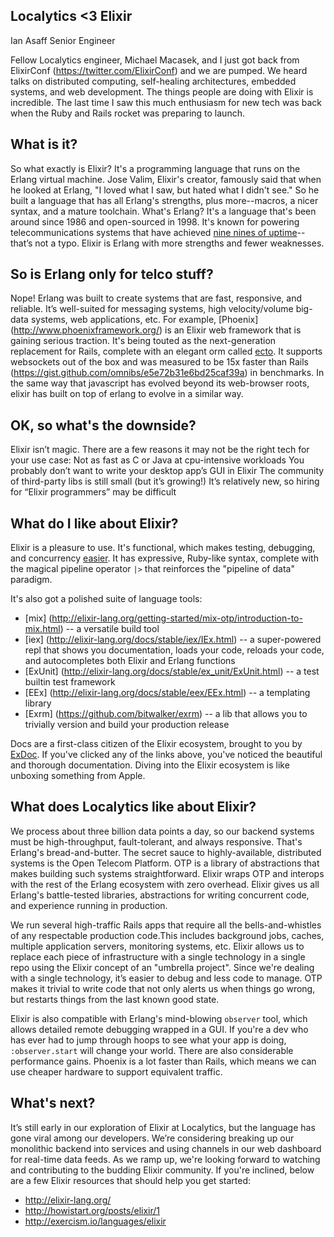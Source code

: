 ## Localytics <3 Elixir

Ian Asaff
Senior Engineer

Fellow Localytics engineer, Michael Macasek, and I just got back from ElixirConf (https://twitter.com/ElixirConf) and we are pumped. We heard talks on distributed computing, self-healing architectures, embedded systems, and web development. The things people are doing with Elixir is incredible. The last time I saw this much enthusiasm for new tech was back when the Ruby and Rails rocket was preparing to launch.

## What is it?

So what exactly is Elixir? It's a programming language that runs on the Erlang virtual machine. Jose Valim, Elixir's creator, famously said that when he looked at Erlang, "I loved what I saw, but hated what I didn't see." So he built a language that has all Erlang's strengths, plus more--macros, a nicer syntax, and a mature toolchain. What's Erlang? It's a language that's been around since 1986 and open-sourced in 1998. It's known for powering telecommunications systems that have achieved [nine nines of uptime](https://pragprog.com/articles/erlang)--that’s not a typo. Elixir is Erlang with more strengths and fewer weaknesses.

## So is Erlang only for telco stuff?

Nope! Erlang was built to create systems that are fast, responsive, and reliable. It’s well-suited for messaging systems, high velocity/volume big-data systems, web applications, etc. For example, [Phoenix] (http://www.phoenixframework.org/) is an Elixir web framework that is gaining serious traction. It's being touted as the next-generation replacement for Rails, complete with an elegant orm called [ecto](https://github.com/elixir-lang/ecto). It supports websockets out of the box and was measured to be 15x faster than Rails (https://gist.github.com/omnibs/e5e72b31e6bd25caf39a) in benchmarks. In the same way that javascript has evolved beyond its web-browser roots, elixir has built on top of erlang to evolve in a similar way.

## OK, so what's the downside?

Elixir isn’t magic. There are a few reasons it may not be the right tech for your use case:
Not as fast as C or Java at cpu-intensive workloads
You probably don’t want to write your desktop app’s GUI in Elixir
The community of third-party libs is still small (but it’s growing!)
It’s relatively new, so hiring for “Elixir programmers” may be difficult

## What do I like about Elixir?

Elixir is a pleasure to use. It's functional, which makes testing, debugging, and concurrency [easier](http://www.defmacro.org/ramblings/fp.html). It has expressive, Ruby-like syntax, complete with the magical pipeline operator `|>` that reinforces the "pipeline of data" paradigm. 

It's also got a polished suite of language tools:

 * [mix] (http://elixir-lang.org/getting-started/mix-otp/introduction-to-mix.html) -- a versatile build tool
 * [iex] (http://elixir-lang.org/docs/stable/iex/IEx.html) -- a super-powered repl that shows you documentation, loads your code, reloads your code, and autocompletes both Elixir and Erlang functions
 * [ExUnit] (http://elixir-lang.org/docs/stable/ex_unit/ExUnit.html) -- a test builtin test framework
 * [EEx] (http://elixir-lang.org/docs/stable/eex/EEx.html) -- a templating library
 * [Exrm] (https://github.com/bitwalker/exrm) -- a lib that allows you to trivially version and build your production release

Docs are a first-class citizen of the Elixir ecosystem, brought to you by [ExDoc](https://github.com/elixir-lang/ex_doc). If you've clicked any of the links above, you've noticed the beautiful and thorough documentation. Diving into the Elixir ecosystem is like unboxing something from Apple.

## What does Localytics like about Elixir?

We process about three billion data points a day, so our backend systems must be high-throughput, fault-tolerant, and always responsive. That's Erlang's bread-and-butter. The secret sauce to highly-available, distributed systems is the Open Telecom Platform. OTP is a library of abstractions that makes building such systems straightforward. Elixir wraps OTP and interops with the rest of the Erlang ecosystem with zero overhead. Elixir gives us all Erlang's battle-tested libraries, abstractions for writing concurrent code, and experience running in production.

We run several high-traffic Rails apps that require all the bells-and-whistles of any respectable production code.This includes background jobs, caches, multiple application servers, monitoring systems, etc. Elixir allows us to replace each piece of infrastructure with a single technology in a single repo using the Elixir concept of an "umbrella project". Since we're dealing with a single technology, it’s easier to debug and less code to manage. OTP makes it trivial to write code that not only alerts us when things go wrong, but restarts things from the last known good state. 

Elixir is also compatible with Erlang's mind-blowing `observer` tool, which allows detailed remote debugging wrapped in a GUI. If you're a dev who has ever had to jump through hoops to see what your app is doing, `:observer.start` will change your world.  There are also considerable performance gains. Phoenix is a lot faster than Rails, which means we can use cheaper hardware to support equivalent traffic.



## What's next?

It’s still early in our exploration of Elixir at Localytics, but the language has gone viral among our developers. We’re considering breaking up our monolithic backend into services and using channels in our web dashboard for real-time data feeds. As we ramp up, we're looking forward to watching and contributing to the budding Elixir community. If you're inclined, below are a few Elixir resources that should help you get started:

* http://elixir-lang.org/
* http://howistart.org/posts/elixir/1
* http://exercism.io/languages/elixir

